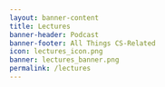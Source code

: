 ```yaml
---
layout: banner-content
title: Lectures
banner-header: Podcast
banner-footer: All Things CS-Related
icon: lectures_icon.png
banner: lectures_banner.png
permalink: /lectures
---
```

